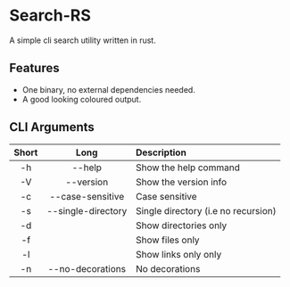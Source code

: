 # Search-RS
A simple cli search utility written in rust.

## Features
- One binary, no external dependencies needed.
- A good looking coloured output.

## CLI Arguments

|Short|Long|Description|
|:---:|:---:|:---|
|-h|--help|Show the help command|
|-V|--version|Show the version info|
|-c|--case-sensitive|Case sensitive|
|-s|--single-directory|Single directory (i.e no recursion)|
|-d|| Show directories only|
|-f||Show files only|
|-l||Show links only only|
|-n|--no-decorations|No decorations|
